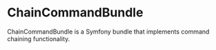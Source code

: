 # ChainCommandBundle

ChainCommandBundle is a Symfony bundle that implements command chaining functionality.